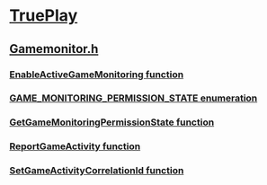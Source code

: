 # [TruePlay](index.md)
## [Gamemonitor.h](../gamemonitor/index.md)
### [EnableActiveGameMonitoring function](../gamemonitor/nf-gamemonitor-enableactivegamemonitoring.md)
### [GAME_MONITORING_PERMISSION_STATE enumeration](../gamemonitor/ne-gamemonitor-game_monitoring_permission_state.md)
### [GetGameMonitoringPermissionState function](../gamemonitor/nf-gamemonitor-getgamemonitoringpermissionstate.md)
### [ReportGameActivity function](../gamemonitor/nf-gamemonitor-reportgameactivity.md)
### [SetGameActivityCorrelationId function](../gamemonitor/nf-gamemonitor-setgameactivitycorrelationid.md)
